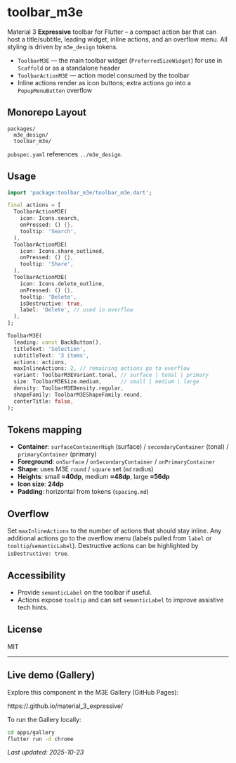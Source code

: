 # toolbar_m3e

Material 3 **Expressive** toolbar for Flutter – a compact action bar that can host a title/subtitle, leading widget, inline actions, and an overflow menu. All styling is driven by `m3e_design` tokens.

- `ToolbarM3E` — the main toolbar widget (`PreferredSizeWidget`) for use in `Scaffold` or as a standalone header
- `ToolbarActionM3E` — action model consumed by the toolbar
- Inline actions render as icon buttons; extra actions go into a `PopupMenuButton` overflow

## Monorepo Layout

```
packages/
  m3e_design/
  toolbar_m3e/
```

`pubspec.yaml` references `../m3e_design`.

## Usage

```dart
import 'package:toolbar_m3e/toolbar_m3e.dart';

final actions = [
  ToolbarActionM3E(
    icon: Icons.search,
    onPressed: () {},
    tooltip: 'Search',
  ),
  ToolbarActionM3E(
    icon: Icons.share_outlined,
    onPressed: () {},
    tooltip: 'Share',
  ),
  ToolbarActionM3E(
    icon: Icons.delete_outline,
    onPressed: () {},
    tooltip: 'Delete',
    isDestructive: true,
    label: 'Delete', // used in overflow
  ),
];

ToolbarM3E(
  leading: const BackButton(),
  titleText: 'Selection',
  subtitleText: '3 items',
  actions: actions,
  maxInlineActions: 2, // remaining actions go to overflow
  variant: ToolbarM3EVariant.tonal, // surface | tonal | primary
  size: ToolbarM3ESize.medium,      // small | medium | large
  density: ToolbarM3EDensity.regular,
  shapeFamily: ToolbarM3EShapeFamily.round,
  centerTitle: false,
);
```

## Tokens mapping

- **Container**: `surfaceContainerHigh` (surface) / `secondaryContainer` (tonal) / `primaryContainer` (primary)
- **Foreground**: `onSurface` / `onSecondaryContainer` / `onPrimaryContainer`
- **Shape**: uses M3E `round` / `square` set (`md` radius)
- **Heights**: small **≈40dp**, medium **≈48dp**, large **≈56dp**
- **Icon size**: **24dp**
- **Padding**: horizontal from tokens (`spacing.md`)

## Overflow

Set `maxInlineActions` to the number of actions that should stay inline. Any additional actions go to the overflow menu (labels pulled from `label` or `tooltip`/`semanticLabel`). Destructive actions can be highlighted by `isDestructive: true`.

## Accessibility

- Provide `semanticLabel` on the toolbar if useful.
- Actions expose `tooltip` and can set `semanticLabel` to improve assistive tech hints.

## License

MIT


---

## Live demo (Gallery)

Explore this component in the M3E Gallery (GitHub Pages):

https://<your-github-username>.github.io/material_3_expressive/

To run the Gallery locally:

```sh
cd apps/gallery
flutter run -d chrome
```

_Last updated: 2025-10-23_
